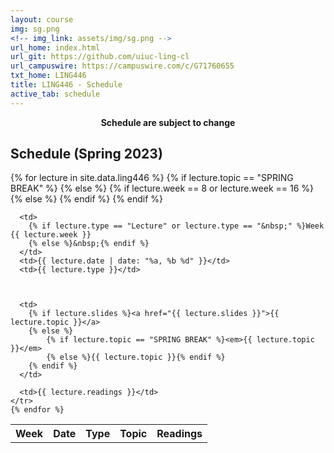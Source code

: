 ```yaml
---
layout: course
img: sg.png
<!-- img_link: assets/img/sg.png -->
url_home: index.html
url_git: https://github.com/uiuc-ling-cl
url_campuswire: https://campuswire.com/c/G71760655
txt_home: LING446
title: LING446 - Schedule
active_tab: schedule
---
```



<p style="text-align:center;"><strong>Schedule are subject to change</strong></p>


<h2>Schedule (Spring 2023)</h2>

<table class="table">  <!-- table-stripe -->
  <tbody>
    <tr>
      <th>Week</th>
      <th>Date</th>
      <th>Type</th>
      <th>Topic</th>
      <th>Readings</th>
    </tr>
    {% for lecture in site.data.ling446 %}
    {% if lecture.topic == "SPRING BREAK" %} 
    	<tr style="background-color: #E0F8F1">
    {% else %}
    	{% if lecture.week == 8 or lecture.week == 16 %} 
    		<tr style="background-color: #F8E0E6">
    	{% else %}
    		<tr>
    	{% endif %}	
    {% endif %}
    
      <td>
        {% if lecture.type == "Lecture" or lecture.type == "&nbsp;" %}Week {{ lecture.week }}
        {% else %}&nbsp;{% endif %} 
      </td>
      <td>{{ lecture.date | date: "%a, %b %d" }}</td>
      <td>{{ lecture.type }}</td>
      
      
      
      <td>
        {% if lecture.slides %}<a href="{{ lecture.slides }}">{{ lecture.topic }}</a>
        {% else %}
        	{% if lecture.topic == "SPRING BREAK" %}<em>{{ lecture.topic }}</em>
        	{% else %}{{ lecture.topic }}{% endif %}    	
        {% endif %}
      </td>
      
      <td>{{ lecture.readings }}</td>
    </tr>
    {% endfor %}

  </tbody>
</table>

